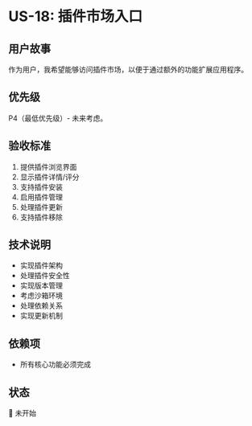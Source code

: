 # US-18: 插件市场入口

## 用户故事
作为用户，我希望能够访问插件市场，以便于通过额外的功能扩展应用程序。

## 优先级
P4（最低优先级）- 未来考虑。

## 验收标准
1. 提供插件浏览界面
2. 显示插件详情/评分
3. 支持插件安装
4. 启用插件管理
5. 处理插件更新
6. 支持插件移除

## 技术说明
- 实现插件架构
- 处理插件安全性
- 实现版本管理
- 考虑沙箱环境
- 处理依赖关系
- 实现更新机制

## 依赖项
- 所有核心功能必须完成

## 状态
🔄 未开始
